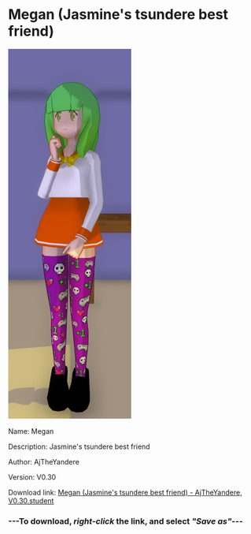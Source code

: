 # Megan (Jasmine's tsundere best friend)

<img src = "https://raw.githubusercontent.com/Arbiter1223/Daigaku-Gurashi-Custom-Students/master/Students/Files/Megan%20(Jasmine's%20tsundere%20best%20friend).png">

Name: Megan

Description: Jasmine's tsundere best friend

Author: AjTheYandere

Version: V0.30

Download link: <a href="https://raw.githubusercontent.com/Arbiter1223/Daigaku-Gurashi-Custom-Students/master/Students/Files/Megan%20(Jasmine's%20tsundere%20best%20friend)%20-%20AjTheYandere%2C%20V0.30.student">Megan (Jasmine's tsundere best friend) - AjTheYandere, V0.30.student</a>

### ---**To download, _right-click_ the link, and select _"Save as"_**---
